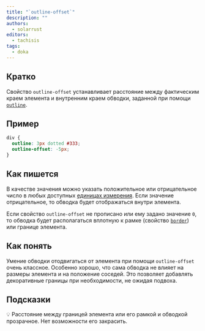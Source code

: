 ```yaml
---
title: "`outline-offset`"
description: ""
authors:
  - solarrust
editors:
  - tachisis
tags:
  - doka
---
```


## Кратко

Свойство `outline-offset` устанавливает расстояние между фактическим краем элемента и внутренним краем обводки, заданной при помощи [`outline`](/css/outline).

## Пример

```css
div {
  outline: 3px dotted #333;
  outline-offset: -5px;
}
```

## Как пишется

В качестве значения можно указать положительное или отрицательное число в любых доступных [единицах измерения](/css/numeric-types). Если значение отрицательное, то обводка будет отображаться внутри элемента.

Если свойство `outline-offset` не прописано или ему задано значение `0`, то обводка будет располагаться вплотную к рамке (свойство [`border`](/css/border)) или границе элемента.

## Как понять

Умение обводки отодвигаться от элемента при помощи `outline-offset` очень классное. Особенно хорошо, что сама обводка не влияет на размеры элемента и на положение соседей. Это позволяет добавлять декоративные границы при необходимости, не ожидая подвоха.

## Подсказки

💡 Расстояние между границей элемента или его рамкой и обводкой прозрачное. Нет возможности его закрасить.

